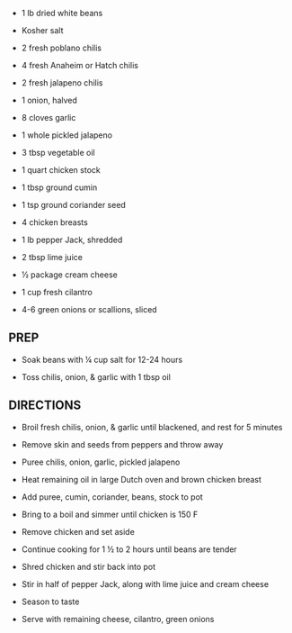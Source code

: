 - 1 lb dried white beans

- Kosher salt

- 2 fresh poblano chilis

- 4 fresh Anaheim or Hatch chilis

- 2 fresh jalapeno chilis

- 1 onion, halved

- 8 cloves garlic

- 1 whole pickled jalapeno

- 3 tbsp vegetable oil

- 1 quart chicken stock

- 1 tbsp ground cumin

- 1 tsp ground coriander seed

- 4 chicken breasts

- 1 lb pepper Jack, shredded

- 2 tbsp lime juice

- ½ package cream cheese

- 1 cup fresh cilantro

- 4-6 green onions or scallions, sliced

## PREP

- Soak beans with ¼ cup salt for 12-24 hours

- Toss chilis, onion, & garlic with 1 tbsp oil

## DIRECTIONS

- Broil fresh chilis, onion, & garlic until blackened, and rest for 5
    minutes

- Remove skin and seeds from peppers and throw away

- Puree chilis, onion, garlic, pickled jalapeno

- Heat remaining oil in large Dutch oven and brown chicken breast

- Add puree, cumin, coriander, beans, stock to pot

- Bring to a boil and simmer until chicken is 150 F

- Remove chicken and set aside

- Continue cooking for 1 ½ to 2 hours until beans are tender

- Shred chicken and stir back into pot

- Stir in half of pepper Jack, along with lime juice and cream cheese

- Season to taste

- Serve with remaining cheese, cilantro, green onions
